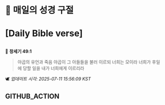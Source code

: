# 🙏 매일의 성경 구절
# [Daily Bible verse]
##
<!-- START_BIBLE_VERSE -->
📖 **창세기 49:1**
> 야곱의 유언과 죽음 야곱이 그 아들들을 불러 이르되 너희는 모이라 너희가 후일에 당할 일을 내가 너희에게 이르리라

🕊️ _업데이트 시각: 2025-07-11 15:56:09 KST_
  <!-- END_BIBLE_VERSE -->
## GITHUB_ACTION
